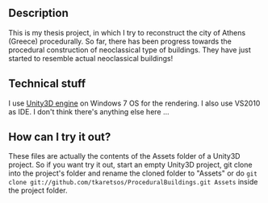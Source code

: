 ﻿## Description
This is my thesis project, in which I try to reconstruct the city of 
Athens (Greece) procedurally. So far, there has been progress
towards the procedural construction of neoclassical type of buildings.
They have just started to resemble actual neoclassical buildings!

## Technical stuff
I use [Unity3D engine](http://unity3d.com/) on Windows 7 OS for the rendering. 
I also use VS2010 as IDE. I don't think there's anything else here ...

## How can I try it out?
These files are actually the contents of the Assets folder of a Unity3D project.
So if you want try it out, start an empty Unity3D project, git clone into the
project's folder and rename the cloned folder to "Assets" or do `git clone git://github.com/tkaretsos/ProceduralBuildings.git Assets`
inside the project folder.